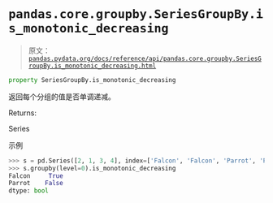 # `pandas.core.groupby.SeriesGroupBy.is_monotonic_decreasing`

> 原文：[`pandas.pydata.org/docs/reference/api/pandas.core.groupby.SeriesGroupBy.is_monotonic_decreasing.html`](https://pandas.pydata.org/docs/reference/api/pandas.core.groupby.SeriesGroupBy.is_monotonic_decreasing.html)

```py
property SeriesGroupBy.is_monotonic_decreasing
```

返回每个分组的值是否单调递减。

Returns:

Series

示例

```py
>>> s = pd.Series([2, 1, 3, 4], index=['Falcon', 'Falcon', 'Parrot', 'Parrot'])
>>> s.groupby(level=0).is_monotonic_decreasing
Falcon     True
Parrot    False
dtype: bool 
```
